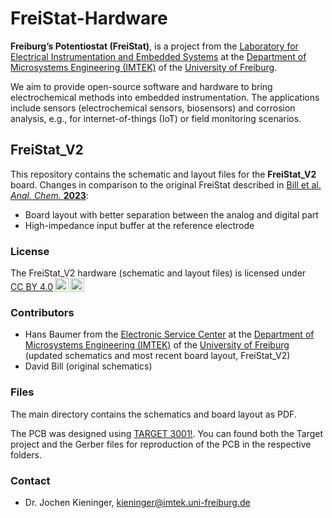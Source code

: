# FreiStat-Hardware

**Freiburg’s Potentiostat (FreiStat)**, is a project from the [Laboratory for Electrical Instrumentation and Embedded Systems](https://www.imtek.de/professuren/emes) at the [Department of Microsystems Engineering (IMTEK)](https://www.imtek.de) of the [University of Freiburg](https://www.uni-freiburg.de).

We aim to provide open-source software and hardware to bring electrochemical methods into embedded instrumentation. The applications include sensors (electrochemical sensors, biosensors) and corrosion analysis, e.g., for internet-of-things (IoT) or field monitoring scenarios.

## FreiStat_V2
This repository contains the schematic and layout files for the **FreiStat_V2** board. Changes in comparison to the original FreiStat described in [Bill et al. _Anal. Chem._ **2023**](https://doi.org/10.1021/acs.analchem.3c02114):
- Board layout with better separation between the analog and digital part
- High-impedance input buffer at the reference electrode 

### License
<p xmlns:cc="http://creativecommons.org/ns#" >The FreiStat_V2 hardware (schematic and layout files) is licensed under <a href="https://creativecommons.org/licenses/by/4.0/?ref=chooser-v1" target="_blank" rel="license noopener noreferrer" style="display:inline-block;">CC BY 4.0<img style="height:22px!important;margin-left:3px;vertical-align:text-bottom;" src="https://mirrors.creativecommons.org/presskit/icons/cc.svg?ref=chooser-v1" alt=""><img style="height:22px!important;margin-left:3px;vertical-align:text-bottom;" src="https://mirrors.creativecommons.org/presskit/icons/by.svg?ref=chooser-v1" alt=""></a></p>

### Contributors
- Hans Baumer from the [Electronic Service Center](https://www.imtek.de/services/electronic-service-center/about1?set_language=en) at the [Department of Microsystems Engineering (IMTEK)](https://www.imtek.de) of the [University of Freiburg](https://www.uni-freiburg.de) (updated schematics and most recent board layout, FreiStat_V2)
- David Bill (original schematics)

### Files

The main directory contains the schematics and board layout as PDF.

The PCB was designed using [TARGET 3001!](https://www.ibfriedrich.com/en/index.html). You can found both the Target project and the Gerber files for reproduction of the PCB in the respective folders.


### Contact 
- Dr. Jochen Kieninger, kieninger@imtek.uni-freiburg.de
